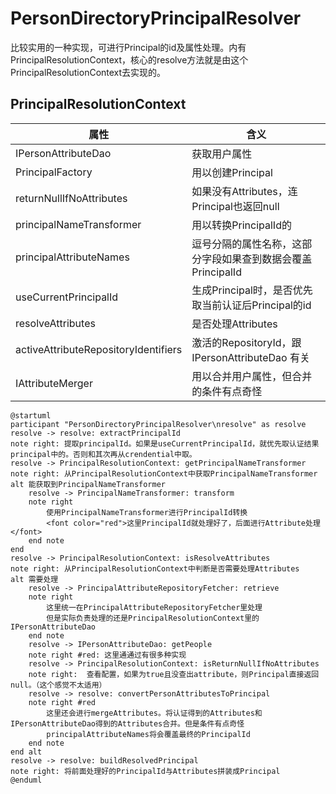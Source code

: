 # PersonDirectoryPrincipalResolver
比较实用的一种实现，可进行Principal的id及属性处理。内有PrincipalResolutionContext，核心的resolve方法就是由这个PrincipalResolutionContext去实现的。
## PrincipalResolutionContext

| 属性                                   | 含义                                       |
|--------------------------------------|------------------------------------------|
| IPersonAttributeDao                  | 获取用户属性                                   |
| PrincipalFactory                     | 用以创建Principal                            |
| returnNullIfNoAttributes             | 如果没有Attributes，连Principal也返回null         |
| principalNameTransformer             | 用以转换PrincipalId的                         |
| principalAttributeNames              | 逗号分隔的属性名称，这部分字段如果查到数据会覆盖PrincipalId      |
| useCurrentPrincipalId                | 生成Principal时，是否优先取当前认证后Principal的id      |
| resolveAttributes                    | 是否处理Attributes                           |
| activeAttributeRepositoryIdentifiers | 激活的RepositoryId，跟 IPersonAttributeDao 有关 |
| IAttributeMerger                     | 用以合并用户属性，但合并的条件有点奇怪                      |


```plantuml
@startuml
participant "PersonDirectoryPrincipalResolver\nresolve" as resolve
resolve -> resolve: extractPrincipalId
note right: 提取principalId。如果是useCurrentPrincipalId，就优先取认证结果principal中的。否则和其次再从crendential中取。
resolve -> PrincipalResolutionContext: getPrincipalNameTransformer
note right: 从PrincipalResolutionContext中获取PrincipalNameTransformer
alt 能获取到PrincipalNameTransformer
    resolve -> PrincipalNameTransformer: transform
    note right
        使用PrincipalNameTransformer进行PrincipalId转换
        <font color="red">这里PrincipalId就处理好了，后面进行Attribute处理</font>
    end note
end 
resolve -> PrincipalResolutionContext: isResolveAttributes
note right: 从PrincipalResolutionContext中判断是否需要处理Attributes
alt 需要处理
    resolve -> PrincipalAttributeRepositoryFetcher: retrieve
    note right
        这里统一在PrincipalAttributeRepositoryFetcher里处理
        但是实际负责处理的还是PrincipalResolutionContext里的IPersonAttributeDao
    end note
    resolve -> IPersonAttributeDao: getPeople
    note right #red: 这里通通过有很多种实现
    resolve -> PrincipalResolutionContext: isReturnNullIfNoAttributes
    note right:  查看配置，如果为true且没查出attribute，则Principal直接返回null。（这个感觉不太适用）
    resolve -> resolve: convertPersonAttributesToPrincipal
    note right #red
        这里还会进行mergeAttributes。将认证得到的Attributes和IPersonAttributeDao得到的Attributes合并。但是条件有点奇怪
        principalAttributeNames将会覆盖最终的PrincipalId
    end note
end alt
resolve -> resolve: buildResolvedPrincipal
note right: 将前面处理好的PrincipalId与Attributes拼装成Principal
@enduml
```